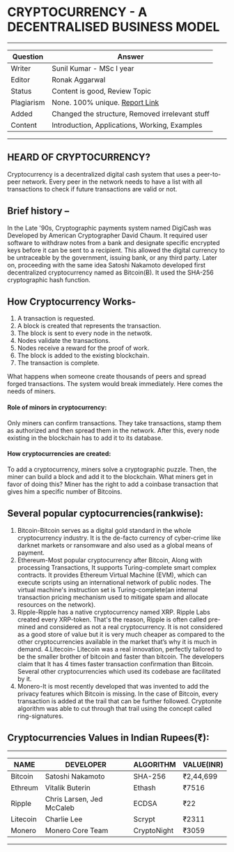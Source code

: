 # CRYPTOCURRENCY - A DECENTRALISED BUSINESS MODEL
---
Question | Answer |
--- | --- |
Writer | Sunil Kumar - MSc I year
Editor | Ronak Aggarwal
Status | Content is good, Review Topic 
Plagiarism | None.  100% unique. [Report Link](./plag-reports/plag-cryptocurrency-v1.pdf)
Added | Changed the structure, Removed irrelevant stuff
Content | Introduction, Applications, Working, Examples
---

## HEARD OF CRYPTOCURRENCY?
Cryptocurrency is a decentralized digital cash system that uses a peer-to-peer network. Every peer in the network needs to have a list with all transactions to check if future transactions are valid or not.
## Brief history –
In the Late '90s, Cryptographic payments system named DigiCash was Developed by American Cryptographer David Chaum. It required user software to withdraw notes from a bank and designate specific encrypted keys before it can be sent to a recipient.
This allowed the digital currency to be untraceable by the government, issuing bank, or any third party. Later on, proceeding with the same idea Satoshi Nakamoto developed first decentralized cryptocurrency named as Bitcoin(Ƀ). It used the SHA-256 cryptographic hash function.
## How  Cryptocurrency Works-
1.  A transaction is requested.
2.  A block is created that represents the transaction.
3.  The block is sent to every node in the netwotk.
4.  Nodes validate the transactions.
5.  Nodes receive a reward for the proof of work.
6.  The block is added to the existing blockchain.
7.  The transaction is complete.

What happens when someone create thousands of peers and spread forged transactions. The system would break immediately. Here comes the needs of miners.
#### Role of minors in cryptocurrency:
Only miners can confirm transactions. They take transactions, stamp them as authorized and then spread them in the network. After this, every node existing in the blockchain has to add it to its database.
#### How cryptocurrencies are created:
To add a cryptocurrency, miners solve a cryptographic puzzle. Then, the miner can build a block and add it to the blockchain. What miners get in favor of doing this?
Miner has the right to add a coinbase transaction that gives him a specific number of Bitcoins.
## Several popular cyptocurrencies(rankwise):
1. Bitcoin-Bitcoin serves as a digital gold standard in the whole cryptocurrency industry. It is the de-facto currency of cyber-crime like darknet markets or ransomware and also used as a global means of payment.
2. Ethereum-Most popular cryptocurrency after Bitcoin, Along with processing Transactions, It supports Turing-complete smart complex contracts. It provides Ethereum Virtual Machine (EVM), which can execute scripts using an international network of public nodes. The virtual machine's instruction set is Turing-complete(an internal transaction pricing mechanism used to mitigate spam and allocate resources on the network).
3. Ripple-Ripple has a native cryptocurrency named XRP. Ripple Labs created every XRP-token. That's the reason, Ripple is often called pre-mined and considered as not a real cryptocurrency. It is not considered as a good store of value but it is very much cheaper as compared to the other cryptocurrencies available in the market that’s why it is much in demand.
4.Litecoin- Litecoin was a real innovation, perfectly tailored to be the smaller brother of bitcoin and faster than bitcoin. The developers claim that It has 4 times faster transaction confirmation than Bitcoin. Several other cryptocurrencies which used its codebase are facilitated by it.
5. Monero-It is most recently developed that was invented to add the privacy features which Bitcoin is missing. In the case of Bitcoin, every transaction is added at the trail that can be further followed. Cryptonite algorithm was able to cut through that trail using the concept called ring-signatures.
## Cryptocurrencies Values in Indian Rupees(₹):
---
NAME | DEVELOPER | ALGORITHM | VALUE(INR)
--- | --- | --- | --- |
Bitcoin | Satoshi Nakamoto | SHA-256 | ₹2,44,699
Ethreum |	Vitalik Buterin	| Ethash | ₹7516
Ripple | Chris Larsen, Jed McCaleb | ECDSA | ₹22
Litecoin | Charlie Lee | Scrypt |	₹2311
Monero | Monero Core Team | CryptoNight | ₹3059
---


